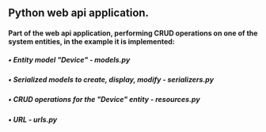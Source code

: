 ## Python web api application.
#### Part of the web api application, performing CRUD operations on one of the system entities, in the example it is implemented:
##### • Entity model "Device" - models.py
##### • Serialized models to create, display, modify - serializers.py
##### • CRUD operations for the "Device" entity - resources.py
##### • URL - urls.py

